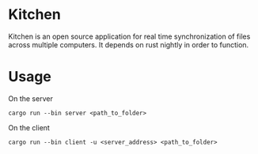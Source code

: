 Kitchen
=======

Kitchen is an open source application for real time synchronization of files across multiple computers.  It depends on rust nightly in order to function.

# Usage

On the server
```
cargo run --bin server <path_to_folder>
```

On the client
```
cargo run --bin client -u <server_address> <path_to_folder>
```
